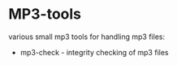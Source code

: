 # MP3-tools
various small mp3 tools for handling mp3 files:

* mp3-check - integrity checking of mp3 files


